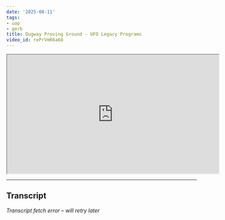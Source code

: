 ```yaml
---
date: '2025-08-11'
tags:
- uap
- gerb
title: Dugway Proving Ground - UFO Legacy Programs
video_id: rePrVmR6a68
---
```


<iframe width="560" height="315" src="https://www.youtube.com/embed/rePrVmR6a68" allowfullscreen></iframe>

---

## Transcript
*Transcript fetch error – will retry later*